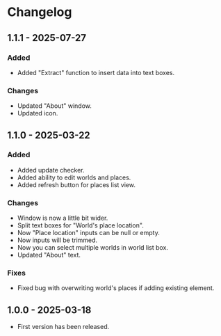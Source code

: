 ﻿# Changelog

## 1.1.1 - 2025-07-27

### Added

- Added "Extract" function to insert data into text boxes.

### Changes

- Updated "About" window.
- Updated icon.

## 1.1.0 - 2025-03-22

### Added

- Added update checker.
- Added ability to edit worlds and places.
- Added refresh button for places list view.

### Changes

- Window is now a little bit wider.
- Split text boxes for "World's place location".
- Now "Place location" inputs can be null or empty.
- Now inputs will be trimmed.
- Now you can select multiple worlds in world list box.
- Updated "About" text.

### Fixes

- Fixed bug with overwriting world's places if adding existing element.

## 1.0.0 - 2025-03-18

- First version has been released.
